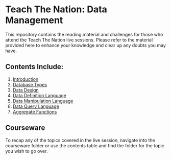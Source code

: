 # Teach The Nation: Data Management

This repository contains the reading material and challenges for those who attend the Teach The Nation live sessions. Please refer to the material provided here to enhance your knowledge and clear up any doubts you may have.

## Contents Include:

1. [Introduction](./Courseware/01-Introduction/README.md)
2. [Database Types](./Courseware/02-Database_Types/README.md)
3. [Data Design](./Courseware/03-Data_Design/README.md)
4. [Data Definition Language](./Courseware/04-Data_Definition_Language/README.md)
5. [Data Manipulation Language](./Courseware/05-Data_Manipulation_Language/README.md)
6. [Data Query Language](./Courseware/06-Data_Query_Language/README.md)
7. [Aggregate Functions](./Courseware/07-Aggregate_Functions/README.md)

## Courseware

To recap any of the topics covered in the live session, navigate into the courseware folder or use the contents table and find the folder for the topic you wish to go over.
